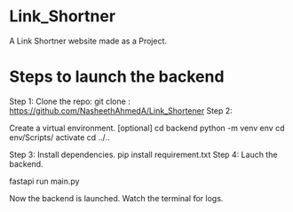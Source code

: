 # Link_Shortner
A Link Shortner website made as a Project.
# Steps to launch the backend


Step 1:
Clone the repo:
 git clone : https://github.com/NasheethAhmedA/Link_Shortener
Step 2:

Create a virtual environment. [optional]
cd backend
python -m venv env
cd env/Scripts/
activate
cd ../..

Step 3:
Install dependencies.
pip install requirement.txt
Step 4:
Lauch the backend.

fastapi run main.py

Now the backend is launched. Watch the terminal for logs.
